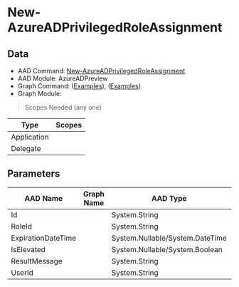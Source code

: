 # New-AzureADPrivilegedRoleAssignment

> 

## Data

+ AAD Command: [New-AzureADPrivilegedRoleAssignment](https://docs.microsoft.com/en-us/powershell/module/AzureADPreview/New-AzureADPrivilegedRoleAssignment)
+ AAD Module: AzureADPreview
+ Graph Command: []() ([Examples](https://github.com/orgs/msgraph/discussions?discussions_q=)), []() ([Examples](https://github.com/orgs/msgraph/discussions?discussions_q=))
+ Graph Module: 

> Scopes Needed (any one)

|Type|Scopes|
|---|---|
|Application||
|Delegate||

## Parameters

|AAD Name|Graph Name|AAD Type|Graph Type|Infos|
|---|---|---|---|---|
|Id||System.String|||
|RoleId||System.String|||
|ExpirationDateTime||System.Nullable/System.DateTime|||
|IsElevated||System.Nullable/System.Boolean|||
|ResultMessage||System.String|||
|UserId||System.String|||


